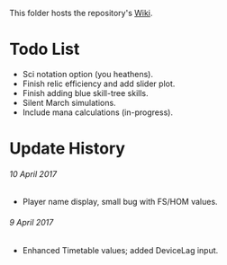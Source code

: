 This folder hosts the repository's [Wiki](https://metxchris.github.io/TT2-Sim/).

# Todo List
* Sci notation option (you heathens).
* Finish relic efficiency and add slider plot.
* Finish adding blue skill-tree skills.
* Silent March simulations.
* Include mana calculations (in-progress).

# Update History
###### 10 April 2017
* Player name display, small bug with FS/HOM values.
###### 9 April 2017
* Enhanced Timetable values; added DeviceLag input.